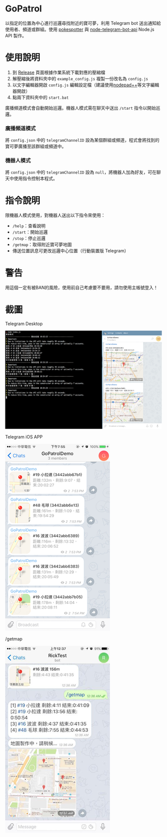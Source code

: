 # GoPatrol
以指定的位置為中心進行巡邏尋找附近的寶可夢，利用 Telegram bot 送出通知給使用者、頻道或群組。使用 [pokespotter](https://github.com/brentschooley/pokespotter) 與 [node-telegram-bot-api](https://github.com/yagop/node-telegram-bot-api) Node.js API 製作。

# 使用說明
1. 到 [Release](https://github.com/CacaoRick/GoPatrol/releases) 頁面根據作業系統下載對應的壓縮檔
2. 解壓縮後將資料夾中的 `example_config.js` 複製一份改名為 `config.js`
4. 以文字編輯器開啟 `config.js` 編輯設定檔（建議使用[nodepad++](https://notepad-plus-plus.org/download/v6.9.2.html)等文字編輯器開啟）
5. 點兩下資料夾中的 `start.bat`

廣播頻道模式會自動開始巡邏。機器人模式需在聊天中送出 `/start` 指令以開始巡邏。

### 廣播頻道模式
將 `config.json` 中的 `telegramChannelID` 設為某個群組或頻道，程式會將找到的寶可夢廣播至該群組或頻道中。

### 機器人模式
將 `config.json` 中的 `telegramChannelID` 設為 `null`，將機器人加為好友，可在聊天中使用指令控制本程式。

# 指令說明
限機器人模式使用，對機器人送出以下指令來使用：

- `/help`：查看說明
- `/start`：開始巡邏
- `/stop`：停止巡邏
- `/getmap`：取得附近寶可夢地圖
- 傳送位置訊息可更改巡邏中心位置（行動裝置版 Telegram）

# 警告
用這個一定有被BAN的風險，使用前自己考慮要不要用，請勿使用主帳號登入！

# 截圖
Telegram Desktop

![Mac Demo](screenshot/MacDemo.png)

Telegram iOS APP

![iOS Demo](screenshot/iOSDemo.png)

/getmap

![getmap](screenshot/getmap.jpg)